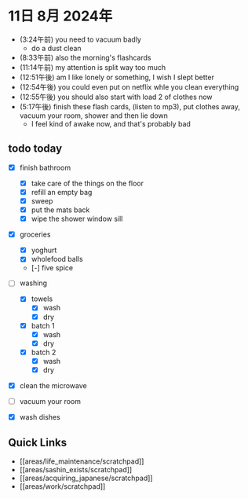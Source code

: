 # 11日 8月 2024年
- (3:24午前) you need to vacuum badly
  - do a dust clean
- (8:33午前) also the morning's flashcards
- (11:14午前) my attention is split way too much
- (12:51午後) am I like lonely or something, I wish I slept better
- (12:54午後) you could even put on netflix whle you clean everything
- (12:55午後) you should also start with load 2 of clothes now
- (5:17午後) finish these flash cards, (listen to mp3), put clothes away, vacuum your room, shower and then lie down
  - I feel kind of awake now, and that's probably bad









## todo today
- [x] finish bathroom
  - [x] take care of the things on the floor
  - [x] refill an empty bag
  - [x] sweep
  - [x] put the mats back
  - [x] wipe the shower window sill
- [x] groceries
  - [x] yoghurt
  - [x] wholefood balls
  - [-] five spice
- [ ] washing
  - [x] towels
    - [x] wash
    - [x] dry
  - [x] batch 1
    - [x] wash
    - [x] dry
  - [x] batch 2
    - [x] wash
    - [x] dry
- [x] clean the microwave
- [ ] vacuum your room
- [x] wash dishes 
 



## Quick Links
- [[areas/life_maintenance/scratchpad]]
- [[areas/sashin_exists/scratchpad]]
- [[areas/acquiring_japanese/scratchpad]]
- [[areas/work/scratchpad]]
